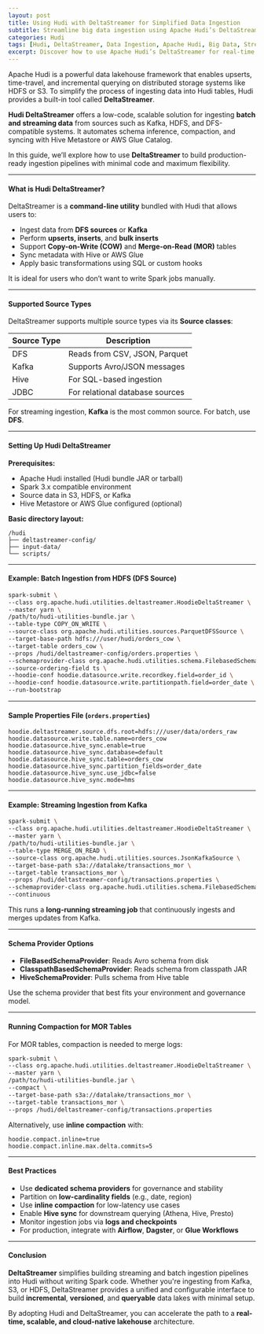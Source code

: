 ```yaml
---
layout: post
title: Using Hudi with DeltaStreamer for Simplified Data Ingestion
subtitle: Streamline big data ingestion using Apache Hudi’s DeltaStreamer for scalable, incremental pipelines
categories: Hudi
tags: [Hudi, DeltaStreamer, Data Ingestion, Apache Hudi, Big Data, Streaming ETL, Lakehouse]
excerpt: Discover how to use Apache Hudi’s DeltaStreamer for real-time and batch data ingestion. Learn setup, configuration, and best practices for building robust and incremental pipelines.
---
```

Apache Hudi is a powerful data lakehouse framework that enables upserts, time-travel, and incremental querying on distributed storage systems like HDFS or S3. To simplify the process of ingesting data into Hudi tables, Hudi provides a built-in tool called **DeltaStreamer**.

**Hudi DeltaStreamer** offers a low-code, scalable solution for ingesting **batch and streaming data** from sources such as Kafka, HDFS, and DFS-compatible systems. It automates schema inference, compaction, and syncing with Hive Metastore or AWS Glue Catalog.

In this guide, we’ll explore how to use **DeltaStreamer** to build production-ready ingestion pipelines with minimal code and maximum flexibility.

---

#### What is Hudi DeltaStreamer?

DeltaStreamer is a **command-line utility** bundled with Hudi that allows users to:

- Ingest data from **DFS sources** or **Kafka**
- Perform **upserts, inserts**, and **bulk inserts**
- Support **Copy-on-Write (COW)** and **Merge-on-Read (MOR)** tables
- Sync metadata with Hive or AWS Glue
- Apply basic transformations using SQL or custom hooks

It is ideal for users who don’t want to write Spark jobs manually.

---

#### Supported Source Types

DeltaStreamer supports multiple source types via its **Source classes**:

| Source Type | Description                    |
|-------------|--------------------------------|
| DFS         | Reads from CSV, JSON, Parquet  |
| Kafka       | Supports Avro/JSON messages    |
| Hive        | For SQL-based ingestion        |
| JDBC        | For relational database sources|

For streaming ingestion, **Kafka** is the most common source. For batch, use **DFS**.

---

#### Setting Up Hudi DeltaStreamer

**Prerequisites:**
- Apache Hudi installed (Hudi bundle JAR or tarball)
- Spark 3.x compatible environment
- Source data in S3, HDFS, or Kafka
- Hive Metastore or AWS Glue configured (optional)

**Basic directory layout:**
```
/hudi
├── deltastreamer-config/
├── input-data/
└── scripts/
```

---

#### Example: Batch Ingestion from HDFS (DFS Source)

```bash
spark-submit \
--class org.apache.hudi.utilities.deltastreamer.HoodieDeltaStreamer \
--master yarn \
/path/to/hudi-utilities-bundle.jar \
--table-type COPY_ON_WRITE \
--source-class org.apache.hudi.utilities.sources.ParquetDFSSource \
--target-base-path hdfs:///user/hudi/orders_cow \
--target-table orders_cow \
--props /hudi/deltastreamer-config/orders.properties \
--schemaprovider-class org.apache.hudi.utilities.schema.FilebasedSchemaProvider \
--source-ordering-field ts \
--hoodie-conf hoodie.datasource.write.recordkey.field=order_id \
--hoodie-conf hoodie.datasource.write.partitionpath.field=order_date \
--run-bootstrap
```

---

#### Sample Properties File (`orders.properties`)

```properties
hoodie.deltastreamer.source.dfs.root=hdfs:///user/data/orders_raw
hoodie.datasource.write.table.name=orders_cow
hoodie.datasource.hive_sync.enable=true
hoodie.datasource.hive_sync.database=default
hoodie.datasource.hive_sync.table=orders_cow
hoodie.datasource.hive_sync.partition_fields=order_date
hoodie.datasource.hive_sync.use_jdbc=false
hoodie.datasource.hive_sync.mode=hms
```

---

#### Example: Streaming Ingestion from Kafka

```bash
spark-submit \
--class org.apache.hudi.utilities.deltastreamer.HoodieDeltaStreamer \
--master yarn \
/path/to/hudi-utilities-bundle.jar \
--table-type MERGE_ON_READ \
--source-class org.apache.hudi.utilities.sources.JsonKafkaSource \
--target-base-path s3a://datalake/transactions_mor \
--target-table transactions_mor \
--props /hudi/deltastreamer-config/transactions.properties \
--schemaprovider-class org.apache.hudi.utilities.schema.FilebasedSchemaProvider \
--continuous
```

This runs a **long-running streaming job** that continuously ingests and merges updates from Kafka.

---

#### Schema Provider Options

- **FileBasedSchemaProvider**: Reads Avro schema from disk
- **ClasspathBasedSchemaProvider**: Reads schema from classpath JAR
- **HiveSchemaProvider**: Pulls schema from Hive table

Use the schema provider that best fits your environment and governance model.

---

#### Running Compaction for MOR Tables

For MOR tables, compaction is needed to merge logs:

```bash
spark-submit \
--class org.apache.hudi.utilities.deltastreamer.HoodieDeltaStreamer \
--master yarn \
/path/to/hudi-utilities-bundle.jar \
--compact \
--target-base-path s3a://datalake/transactions_mor \
--target-table transactions_mor \
--props /hudi/deltastreamer-config/transactions.properties
```

Alternatively, use **inline compaction** with:

```properties
hoodie.compact.inline=true
hoodie.compact.inline.max.delta.commits=5
```

---

#### Best Practices

- Use **dedicated schema providers** for governance and stability
- Partition on **low-cardinality fields** (e.g., date, region)
- Use **inline compaction** for low-latency use cases
- Enable **Hive sync** for downstream querying (Athena, Hive, Presto)
- Monitor ingestion jobs via **logs and checkpoints**
- For production, integrate with **Airflow**, **Dagster**, or **Glue Workflows**

---

#### Conclusion

**DeltaStreamer** simplifies building streaming and batch ingestion pipelines into Hudi without writing Spark code. Whether you're ingesting from Kafka, S3, or HDFS, DeltaStreamer provides a unified and configurable interface to build **incremental**, **versioned**, and **queryable** data lakes with minimal setup.

By adopting Hudi and DeltaStreamer, you can accelerate the path to a **real-time, scalable, and cloud-native lakehouse** architecture.
